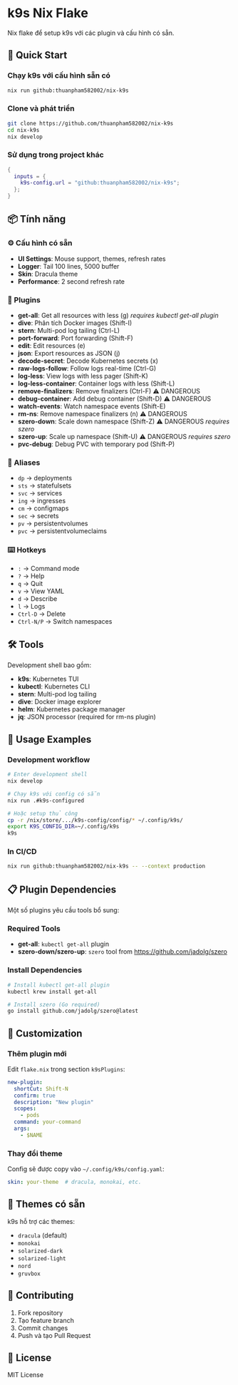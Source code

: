 # k9s Nix Flake

Nix flake để setup k9s với các plugin và cấu hình có sẵn.

## 🚀 Quick Start

### Chạy k9s với cấu hình sẵn có
```bash
nix run github:thuanpham582002/nix-k9s
```

### Clone và phát triển
```bash
git clone https://github.com/thuanpham582002/nix-k9s
cd nix-k9s
nix develop
```

### Sử dụng trong project khác
```nix
{
  inputs = {
    k9s-config.url = "github:thuanpham582002/nix-k9s";
  };
}
```

## 📦 Tính năng

### ⚙️ Cấu hình có sẵn
- **UI Settings**: Mouse support, themes, refresh rates
- **Logger**: Tail 100 lines, 5000 buffer
- **Skin**: Dracula theme
- **Performance**: 2 second refresh rate

### 🔌 Plugins
- **get-all**: Get all resources with less (g) *requires kubectl get-all plugin*
- **dive**: Phân tích Docker images (Shift-I)
- **stern**: Multi-pod log tailing (Ctrl-L)
- **port-forward**: Port forwarding (Shift-F)
- **edit**: Edit resources (e)
- **json**: Export resources as JSON (j)
- **decode-secret**: Decode Kubernetes secrets (x)
- **raw-logs-follow**: Follow logs real-time (Ctrl-G)
- **log-less**: View logs with less pager (Shift-K)
- **log-less-container**: Container logs with less (Shift-L)
- **remove-finalizers**: Remove finalizers (Ctrl-F) ⚠️ DANGEROUS
- **debug-container**: Add debug container (Shift-D) ⚠️ DANGEROUS
- **watch-events**: Watch namespace events (Shift-E)
- **rm-ns**: Remove namespace finalizers (n) ⚠️ DANGEROUS
- **szero-down**: Scale down namespace (Shift-Z) ⚠️ DANGEROUS *requires szero*
- **szero-up**: Scale up namespace (Shift-U) ⚠️ DANGEROUS *requires szero*
- **pvc-debug**: Debug PVC with temporary pod (Shift-P)

### 🎯 Aliases
- `dp` → deployments
- `sts` → statefulsets
- `svc` → services
- `ing` → ingresses
- `cm` → configmaps
- `sec` → secrets
- `pv` → persistentvolumes
- `pvc` → persistentvolumeclaims

### ⌨️ Hotkeys
- `:` → Command mode
- `?` → Help
- `q` → Quit
- `v` → View YAML
- `d` → Describe
- `l` → Logs
- `Ctrl-D` → Delete
- `Ctrl-N/P` → Switch namespaces

## 🛠️ Tools

Development shell bao gồm:
- **k9s**: Kubernetes TUI
- **kubectl**: Kubernetes CLI
- **stern**: Multi-pod log tailing
- **dive**: Docker image explorer
- **helm**: Kubernetes package manager
- **jq**: JSON processor (required for rm-ns plugin)

## 🚀 Usage Examples

### Development workflow
```bash
# Enter development shell
nix develop

# Chạy k9s với config có sẵn
nix run .#k9s-configured

# Hoặc setup thủ công
cp -r /nix/store/.../k9s-config/config/* ~/.config/k9s/
export K9S_CONFIG_DIR=~/.config/k9s
k9s
```

### In CI/CD
```bash
nix run github:thuanpham582002/nix-k9s -- --context production
```

## 📋 Plugin Dependencies

Một số plugins yêu cầu tools bổ sung:

### Required Tools
- **get-all**: `kubectl get-all` plugin
- **szero-down/szero-up**: `szero` tool from https://github.com/jadolg/szero

### Install Dependencies
```bash
# Install kubectl get-all plugin
kubectl krew install get-all

# Install szero (Go required)
go install github.com/jadolg/szero@latest
```

## 🔧 Customization

### Thêm plugin mới
Edit `flake.nix` trong section `k9sPlugins`:

```yaml
new-plugin:
  shortCut: Shift-N
  confirm: true
  description: "New plugin"
  scopes:
    - pods
  command: your-command
  args:
    - $NAME
```

### Thay đổi theme
Config sẽ được copy vào `~/.config/k9s/config.yaml`:
```yaml
skin: your-theme  # dracula, monokai, etc.
```

## 🎨 Themes có sẵn

k9s hỗ trợ các themes:
- `dracula` (default)
- `monokai`
- `solarized-dark`
- `solarized-light`
- `nord`
- `gruvbox`

## 🤝 Contributing

1. Fork repository
2. Tạo feature branch
3. Commit changes
4. Push và tạo Pull Request

## 📝 License

MIT License